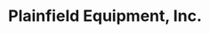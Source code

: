 ---
title: "Plainfield Equipment, Inc."
url: /plainfield/plainfield-equipment-inc/
shop: Landwirtschaftlich
---